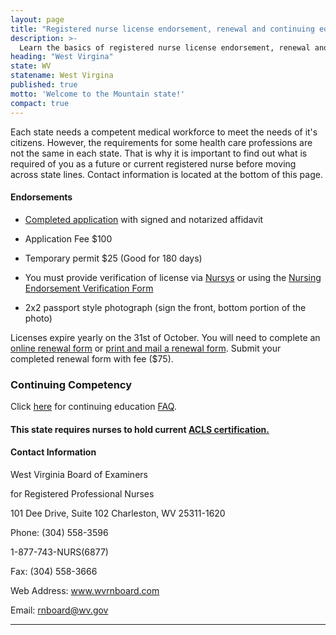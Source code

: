 ```yaml
---
layout: page
title: "Registered nurse license endorsement, renewal and continuing education in West Virgina | ACLS Training Center"
description: >-
  Learn the basics of registered nurse license endorsement, renewal and continuing education in West Virgina.
heading: "West Virgina"
state: WV
statename: West Virgina
published: true
motto: 'Welcome to the Mountain state!'
compact: true
---
```

        
Each state needs a competent medical workforce to meet the needs of it's citizens. However, the requirements for some health care professions are not the same in each state. That is why it is important to find out what is required of you as a future or current registered nurse before moving across state lines. Contact information is located at the bottom of this page.

#### Endorsements

*   [Completed application](https://wvrnboard.wv.gov/licensing/Documents/License%20By%20Endorsement%20Flowchart.pdf) with signed and notarized affidavit
    
*   Application Fee $100
    
*   Temporary permit $25 (Good for 180 days)
    
*   You must provide verification of license via [Nursys](https://www.nursys.com) or using the [Nursing Endorsement Verification Form](https://wvrn.boardsofnursing.org/licenselookup)
    
*   2x2 passport style photograph (sign the front, bottom portion of the photo)
    

Licenses expire yearly on the 31st of October. You will need to complete an [online renewal form](https://wvrn.boardsofnursing.org/wvrn) or [print and mail a renewal form](https://wvrn.boardsofnursing.org/wvrn). Submit your completed renewal form with fee ($75).

### Continuing Competency

Click [here](https://wvrnboard.wv.gov/faq/Pages/default.aspx) for continuing education [FAQ](https://wvrnboard.wv.gov/faq/Pages/default.aspx).

#### This state requires nurses to hold current [ACLS certification.](https://www.acls.net/west-virginia-acls-pals-bls.htm)

#### Contact Information

West Virginia Board of Examiners

for Registered Professional Nurses

101 Dee Drive, Suite 102
Charleston, WV 25311-1620

Phone: (304) 558-3596

1-877-743-NURS(6877)

Fax: (304) 558-3666

Web Address: www.wvrnboard.com

Email: rnboard@wv.gov

* * *
